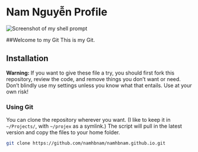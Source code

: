 # Nam Nguyễn Profile

![Screenshot of my shell prompt](https://i.imgur.com/RWkteD7.png)

##Welcome to my Git
This is my Git. 

## Installation

**Warning:** If you want to give these file a try, you should first fork this repository, review the code, and remove things you don’t want or need. Don’t blindly use my settings unless you know what that entails. Use at your own risk!

### Using Git 

You can clone the repository wherever you want. (I like to keep it in `~/Projects/`, with `~/projex` as a symlink.) The script will pull in the latest version and copy the files to your home folder.

```bash
git clone https://github.com/namhbnam/namhbnam.github.io.git
```


